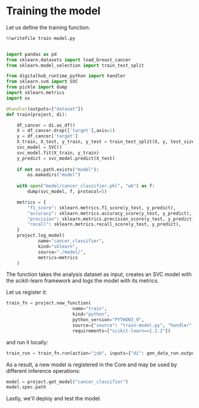 # Training the model

Let us define the training function. 

``` python
%%writefile train-model.py


import pandas as pd
from sklearn.datasets import load_breast_cancer
from sklearn.model_selection import train_test_split

from digitalhub_runtime_python import handler
from sklearn.svm import SVC 
from pickle import dump
import sklearn.metrics
import os

@handler(outputs=["dataset"])
def train(project, di):

    df_cancer = di.as_df()
    X = df_cancer.drop(['target'],axis=1)
    y = df_cancer['target']
    X_train, X_test, y_train, y_test = train_test_split(X, y, test_size = 0.20, random_state=5)
    svc_model = SVC()
    svc_model.fit(X_train, y_train)
    y_predict = svc_model.predict(X_test)
    
    if not os.path.exists("model"):
        os.makedirs("model")
    
    with open("model/cancer_classifier.pkl", "wb") as f:
        dump(svc_model, f, protocol=5)

    metrics = {
        "f1_score": sklearn.metrics.f1_score(y_test, y_predict),
        "accuracy": sklearn.metrics.accuracy_score(y_test, y_predict),
        "precision": sklearn.metrics.precision_score(y_test, y_predict),
        "recall": sklearn.metrics.recall_score(y_test, y_predict),
    }
    project.log_model(
            name="cancer_classifier", 
            kind="sklearn", 
            source="./model/", 
            metrics=metrics
    )
```

The function takes the analysis dataset as input, creates an SVC model with the scikit-learn framework and logs the model with its metrics.

Let us register it:
``` python
train_fn = project.new_function(
                         name="train",
                         kind="python",
                         python_version="PYTHON3_9",
                         source={"source": "train-model.py", "handler": "train"},
                         requirements=["scikit-learn==1.2.2"])
```

and run it locally:
``` python
train_run = train_fn.run(action="job", inputs={"di": gen_data_run.outputs()["dataset"].key}, local_execution=False)
```

As a result, a new model is registered in the Core and may be used by different inference operations:

```python
model = project.get_model("cancer_classifier")
model.spec.path
```

Lastly, we'll deploy and test the model.
